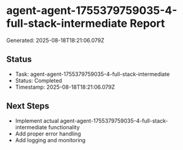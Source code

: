 # agent-agent-1755379759035-4-full-stack-intermediate Report

Generated: 2025-08-18T18:21:06.079Z

## Status
- Task: agent-agent-1755379759035-4-full-stack-intermediate
- Status: Completed
- Timestamp: 2025-08-18T18:21:06.079Z

## Next Steps
- Implement actual agent-agent-1755379759035-4-full-stack-intermediate functionality
- Add proper error handling
- Add logging and monitoring
